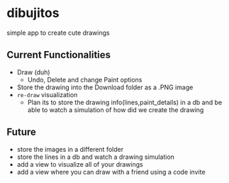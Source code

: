 # dibujitos

simple app to create cute drawings

## Current Functionalities

- Draw (duh)
  - Undo, Delete and change Paint options
- Store the drawing into the Download folder as a .PNG image
- `re-draw` visualization
  - Plan its to store the drawing info(lines,paint_details) in a db and be able to watch a simulation of how did we create the drawing

## Future

- store the images in a different folder
- store the lines in a db and watch a drawing simulation
- add a view to visualize all of your drawings
- add a view where you can draw with a friend using a code invite

